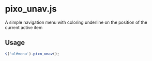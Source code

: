 # pixo_unav.js
A simple navigation menu with coloring underline on the position of the current active item

## Usage

```javascript
$('ul#menu').pixo_unav();
```
